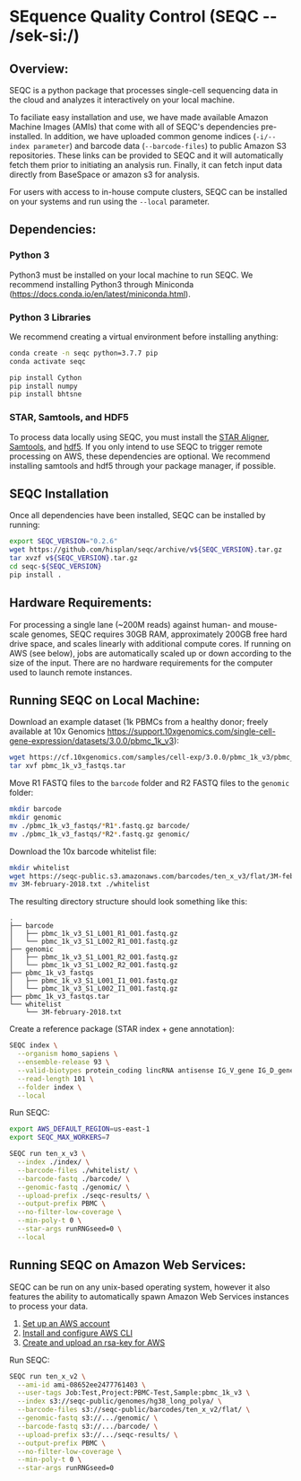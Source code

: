 # SEquence Quality Control (SEQC -- /sek-si:/)

## Overview:

SEQC is a python package that processes single-cell sequencing data in the cloud and analyzes it interactively on your local machine.

To faciliate easy installation and use, we have made available Amazon Machine Images (AMIs) that come with all of SEQC's dependencies pre-installed. In addition, we have uploaded common genome indices (`-i/--index parameter`) and barcode data (`--barcode-files`) to public Amazon S3 repositories. These links can be provided to SEQC and it will automatically fetch them prior to initiating an analysis run. Finally, it can fetch input data directly from BaseSpace or amazon s3 for analysis.

For users with access to in-house compute clusters, SEQC can be installed on your systems and run using the `--local` parameter.

## Dependencies:

### Python 3

Python3 must be installed on your local machine to run SEQC. We recommend installing Python3 through Miniconda (https://docs.conda.io/en/latest/miniconda.html).

### Python 3 Libraries

 We recommend creating a virtual environment before installing anything:

```bash
conda create -n seqc python=3.7.7 pip
conda activate seqc
```

```bash
pip install Cython
pip install numpy
pip install bhtsne
```

### STAR, Samtools, and HDF5

To process data locally using SEQC, you must install the <a href=https://github.com/alexdobin/STAR>STAR Aligner</a>, <a href=http://www.htslib.org/>Samtools</a>, and <a href=https://support.hdfgroup.org/HDF5/>hdf5</a>. If you only intend to use SEQC to trigger remote processing on AWS, these dependencies are optional. We recommend installing samtools and hdf5 through your package manager, if possible.

## SEQC Installation

Once all dependencies have been installed, SEQC can be installed by running:

```bash
export SEQC_VERSION="0.2.6"
wget https://github.com/hisplan/seqc/archive/v${SEQC_VERSION}.tar.gz
tar xvzf v${SEQC_VERSION}.tar.gz
cd seqc-${SEQC_VERSION}
pip install .
```

## Hardware Requirements:

For processing a single lane (~200M reads) against human- and mouse-scale genomes, SEQC requires 30GB RAM, approximately 200GB free hard drive space, and scales linearly with additional compute cores. If running on AWS (see below), jobs are automatically scaled up or down according to the size of the input. There are no hardware requirements for the computer used to launch remote instances.

## Running SEQC on Local Machine:

Download an example dataset (1k PBMCs from a healthy donor; freely available at 10x Genomics https://support.10xgenomics.com/single-cell-gene-expression/datasets/3.0.0/pbmc_1k_v3):

```bash
wget https://cf.10xgenomics.com/samples/cell-exp/3.0.0/pbmc_1k_v3/pbmc_1k_v3_fastqs.tar
tar xvf pbmc_1k_v3_fastqs.tar
```

Move R1 FASTQ files to the `barcode` folder and R2 FASTQ files to the `genomic` folder:

```bash
mkdir barcode
mkdir genomic
mv ./pbmc_1k_v3_fastqs/*R1*.fastq.gz barcode/
mv ./pbmc_1k_v3_fastqs/*R2*.fastq.gz genomic/
```

Download the 10x barcode whitelist file:

```bash
mkdir whitelist
wget https://seqc-public.s3.amazonaws.com/barcodes/ten_x_v3/flat/3M-february-2018.txt
mv 3M-february-2018.txt ./whitelist
```

The resulting directory structure should look something like this:

```
.
├── barcode
│   ├── pbmc_1k_v3_S1_L001_R1_001.fastq.gz
│   └── pbmc_1k_v3_S1_L002_R1_001.fastq.gz
├── genomic
│   ├── pbmc_1k_v3_S1_L001_R2_001.fastq.gz
│   └── pbmc_1k_v3_S1_L002_R2_001.fastq.gz
├── pbmc_1k_v3_fastqs
│   ├── pbmc_1k_v3_S1_L001_I1_001.fastq.gz
│   └── pbmc_1k_v3_S1_L002_I1_001.fastq.gz
├── pbmc_1k_v3_fastqs.tar
└── whitelist
    └── 3M-february-2018.txt
```

Create a reference package (STAR index + gene annotation):

```bash
SEQC index \
  --organism homo_sapiens \
  --ensemble-release 93 \
  --valid-biotypes protein_coding lincRNA antisense IG_V_gene IG_D_gene IG_J_gene IG_C_gene TR_V_gene TR_D_gene TR_J_gene TR_C_gene \
  --read-length 101 \
  --folder index \
  --local
```

Run SEQC:

```bash
export AWS_DEFAULT_REGION=us-east-1
export SEQC_MAX_WORKERS=7

SEQC run ten_x_v3 \
  --index ./index/ \
  --barcode-files ./whitelist/ \
  --barcode-fastq ./barcode/ \
  --genomic-fastq ./genomic/ \
  --upload-prefix ./seqc-results/ \
  --output-prefix PBMC \
  --no-filter-low-coverage \
  --min-poly-t 0 \
  --star-args runRNGseed=0 \
  --local
```

## Running SEQC on Amazon Web Services:

SEQC can be run on any unix-based operating system, however it also features the ability to automatically spawn Amazon Web Services instances to process your data.

1. <a href=http://aws.amazon.com>Set up an AWS account</a>
2. <a href=https://aws.amazon.com/cli/>Install and configure AWS CLI</a>
3. <a href=http://docs.aws.amazon.com/AWSEC2/latest/UserGuide/ec2-key-pairs.html>Create and upload an rsa-key for AWS</a>

Run SEQC:

```bash
SEQC run ten_x_v2 \
  --ami-id ami-08652ee2477761403 \
  --user-tags Job:Test,Project:PBMC-Test,Sample:pbmc_1k_v3 \
  --index s3://seqc-public/genomes/hg38_long_polya/ \
  --barcode-files s3://seqc-public/barcodes/ten_x_v2/flat/ \
  --genomic-fastq s3://.../genomic/ \
  --barcode-fastq s3://.../barcode/ \
  --upload-prefix s3://.../seqc-results/ \
  --output-prefix PBMC \
  --no-filter-low-coverage \
  --min-poly-t 0 \
  --star-args runRNGseed=0
```
